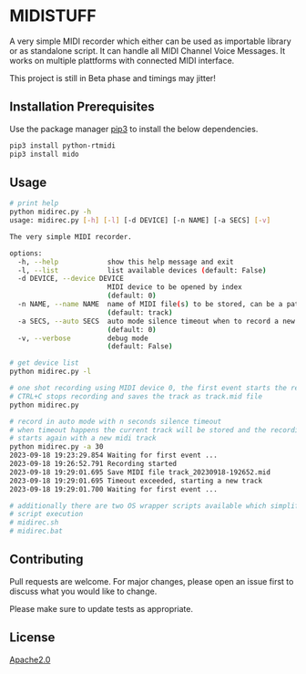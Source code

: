 # MIDISTUFF

A very simple MIDI recorder which either can be used as importable library 
or as standalone script. It can handle all MIDI Channel Voice Messages. 
It works on multiple plattforms with connected MIDI interface.

This project is still in Beta phase and timings may jitter!


## Installation Prerequisites

Use the package manager [pip3](https://pip.pypa.io/en/stable/) 
to install the below dependencies.


```bash
pip3 install python-rtmidi
pip3 install mido
```

## Usage

```bash
# print help
python midirec.py -h
usage: midirec.py [-h] [-l] [-d DEVICE] [-n NAME] [-a SECS] [-v]

The very simple MIDI recorder.

options:
  -h, --help            show this help message and exit
  -l, --list            list available devices (default: False)
  -d DEVICE, --device DEVICE
                        MIDI device to be opened by index 
                        (default: 0)
  -n NAME, --name NAME  name of MIDI file(s) to be stored, can be a path 
                        (default: track)
  -a SECS, --auto SECS  auto mode silence timeout when to record a new track 
                        (default: 0)
  -v, --verbose         debug mode 
                        (default: False)

# get device list
python midirec.py -l

# one shot recording using MIDI device 0, the first event starts the recording
# CTRL+C stops recording and saves the track as track.mid file
python midirec.py

# record in auto mode with n seconds silence timeout
# when timeout happens the current track will be stored and the recording 
# starts again with a new midi track
python midirec.py -a 30
2023-09-18 19:23:29.854 Waiting for first event ...
2023-09-18 19:26:52.791 Recording started
2023-09-18 19:29:01.695 Save MIDI file track_20230918-192652.mid
2023-09-18 19:29:01.695 Timeout exceeded, starting a new track
2023-09-18 19:29:01.700 Waiting for first event ...

# additionally there are two OS wrapper scripts available which simplifies 
# script execution
# midirec.sh
# midirec.bat
```

## Contributing

Pull requests are welcome. For major changes, please open an issue first
to discuss what you would like to change.

Please make sure to update tests as appropriate.

## License

[Apache2.0](https://www.apache.org/licenses/LICENSE-2.0)